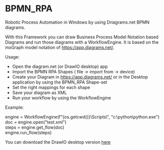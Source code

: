 # BPMN_RPA
Robotic Process Automation in Windows by using Driagrams.net BPMN diagrams.

With this Framework you can draw Business Process Model Notation based Diagrams and run those diagrams with a WorkflowEngine.
It is based on the mxGraph model notation of https://app.diagrams.net/.

Usage:
- Open the diagram.net (or DrawIO desktop) app
- Import the BPMN RPA Shapes ( file -> import from -> device)
- Create your Diagram in https://app.diagrams.net/ or in the Desktop application by using the BPMN_RPA Shape-set
- Set the right mappings for each shape
- Save your diagram as XML
- Run your workflow by using the WorkflowEngine

Example:

engine = WorkflowEngine(f"{os.getcwd()}\\Scripts\\", "c:\\python\\python.exe")<br>
doc = engine.open("test.xml")<br>
steps = engine.get_flow(doc)<br>
engine.run_flow(steps)<br>

You can download the DrawIO desktop version [here](https://github.com/jgraph/drawio-desktop/releases)